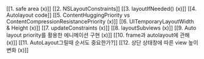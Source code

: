 [[1. safe area (x)]]
[[2. NSLayoutConstraints]]
[[3. layoutIfNeeded() (x)]]
[[4. Autolayout code]]
[[5. ContentHuggingPriority vs ContentCompressionResistancePriority (x)]]
[[6. UITemporaryLayoutWidth & Height (x)]]
[[7. updateConstraints (x)]]
[[8. layoutSubviews (x)]]
[[9. Auto layout priority를 활용한 에니메이션 구현 (x)]]
[[10. frame과 autolayout에 관해 (x)]]
[[11. AutoLayout그릴때 순서도 중요한가?]]
[[12. 상단 상태창에 따른 view 높이 변화 (x)]]